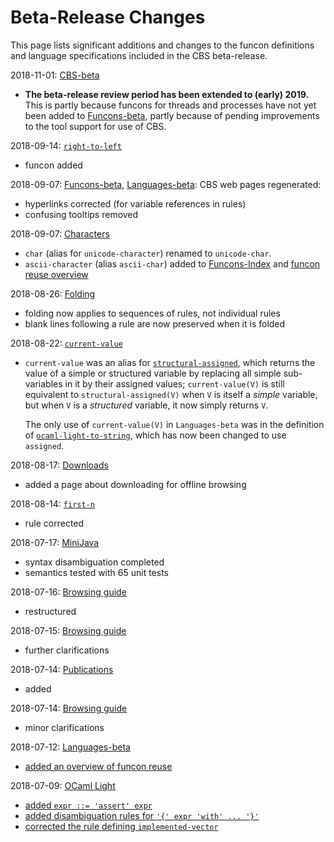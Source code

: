 Beta-Release Changes
====================

This page lists significant additions and changes to the funcon definitions and
language specifications included in the CBS beta-release. 

2018-11-01: [CBS-beta](index.md)
* **The beta-release review period has been extended to (early) 2019.**
  This is partly because funcons for threads and processes have not yet been
  added to [Funcons-beta](Funcons-beta/index.md), partly because of pending
  improvements to the tool support for use of CBS.

2018-09-14: [`right-to-left`](Funcons-beta/Computations/Normal/Flowing/index.html#Name_right-to-left)
* funcon added

2018-09-07: [Funcons-beta](Funcons-beta/index.md), [Languages-beta](Languages-beta/index.md):
CBS web pages regenerated:
* hyperlinks corrected (for variable references in rules)
* confusing tooltips removed

2018-09-07: [Characters](Funcons-beta/Values/Primitive/Characters/index.html)
* `char` (alias for `unicode-character`) renamed to `unicode-char`.
* `ascii-character` (alias `ascii-char`) added to 
  [Funcons-Index](Funcons-beta/Funcons-Index/index.html) and
  [funcon reuse overview](Languages-beta/Reuse.md)

2018-08-26: [Folding](Guide/Browsing.html#folding)
* folding now applies to sequences of rules, not individual rules
* blank lines following a rule are now preserved when it is folded

2018-08-22: [`current-value`](Funcons-beta/Computations/Normal/Storing/index.html#Name_current-value)
* `current-value` was an alias for 
  [`structural-assigned`](Funcons-beta/Computations/Normal/Storing/index.html#Name_structural-assigned), 
  which returns the value of a simple or structured variable by replacing all
  simple sub-variables in it by their assigned values; `current-value(V)` is
  still equivalent to `structural-assigned(V)` when `V` is itself a _simple_
  variable, but when `V` is a _structured_ variable, it now simply returns `V`.
  
  The only use of `current-value(V)` in `Languages-beta` was in the definition of
  [`ocaml-light-to-string`](Languages-beta/OCaml-Light/OC-L-cbs/OC-L/OC-L-12-Core-Library/index.html#Name_ocaml-light-to-string),
  which has now been changed to use `assigned`.
  
2018-08-17: [Downloads](Downloads.md)
* added a page about downloading for offline browsing

2018-08-14: [`first-n`](Funcons-beta/Values/Composite/Sequences/index.html#Name_first-n)
* rule corrected

2018-07-17: [MiniJava](Languages-beta/MiniJava/index.md)
* syntax disambiguation completed
* semantics tested with 65 unit tests

2018-07-16: [Browsing guide](Guide/Browsing.md)
* restructured

2018-07-15: [Browsing guide](Guide/Browsing.md)
* further clarifications

2018-07-14: [Publications](Publications.md)
* added

2018-07-14: [Browsing guide](Guide/Browsing.md)
* minor clarifications

2018-07-12: [Languages-beta](Languages-beta/index.md)
* [added an overview of funcon reuse](Languages-beta/Reuse.md)

2018-07-09: [OCaml Light](Languages-beta/OCaml-Light/index.md)
* [added `expr ::= 'assert' expr`](Languages-beta/OCaml-Light/OC-L-cbs/OC-L/OC-L-07-Expressions/index.html)
* [added disambiguation rules for `'{' expr 'with' ... '}'`](Languages-beta/OCaml-Light/OC-L-cbs/OC-L/OC-L-A-Disambiguation/index.html)
* [corrected the rule defining `implemented-vector`](Languages-beta/OCaml-Light/OC-L-cbs/OC-L/OC-L-02-Values/index.html)
